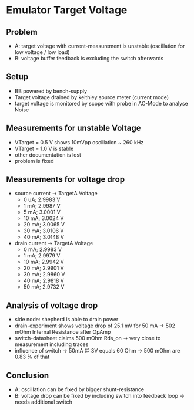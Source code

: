# Emulator Target Voltage

## Problem

- A: target voltage with current-measurement is unstable (oscillation for low voltage / low load)
- B: voltage buffer feedback is excluding the switch afterwards

## Setup

- BB powered by bench-supply
- Target voltage drained by keithley source meter (current mode)
- target voltage is monitored by scope with probe in AC-Mode to analyse Noise

## Measurements for unstable Voltage

- VTarget = 0.5 V shows 10mVpp oscillation ~ 260 kHz
- VTarget = 1.0 V is stable
- other documentation is lost
- problem is fixed

## Measurements for voltage drop

- source current -> TargetA Voltage
    - 0  uA; 2.9983 V
    - 1  mA; 2.9987 V
    - 5  mA; 3.0001 V
    - 10 mA; 3.0024 V
    - 20 mA; 3.0065 V
    - 30 mA; 3.0106 V
    - 40 mA; 3.0148 V
- drain current -> TargetA Voltage
    - 0  mA; 2.9983 V
    - 1  mA; 2.9979 V
    - 10 mA; 2.9942 V
    - 20 mA; 2.9901 V
    - 30 mA; 2.9860 V
    - 40 mA; 2.9818 V
    - 50 mA; 2.9732 V

## Analysis of voltage drop

- side node: shepherd is able to drain power
- drain-experiment shows voltage drop of 25.1 mV for 50 mA -> 502 mOhm Internal Resistance after OpAmp
- switch-datasheet claims 500 mOhm Rds_on -> very close to measurement including traces
- influence of switch -> 50mA @ 3V equals 60 Ohm -> 500 mOhm are 0.83 % of that

## Conclusion

- A: oscillation can be fixed by bigger shunt-resistance
- B: voltage drop can be fixed by including switch into feedback loop -> needs additional switch

